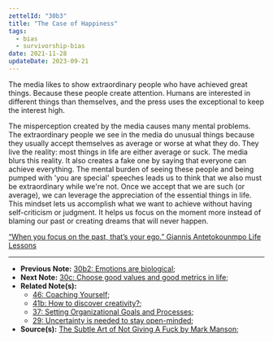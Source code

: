 ```yaml
---
zettelId: "30b3"
title: "The Case of Happiness"
tags:
  - bias
  - survivorship-bias
date: 2021-11-28
updateDate: 2023-09-21
---
```


The media likes to show extraordinary people who have achieved great things. Because these people create attention. Humans are interested in different things than themselves, and the press uses the exceptional to keep the interest high.

The misperception created by the media causes many mental problems. The extraordinary people we see in the media do unusual things because they usually accept themselves as average or worse at what they do. They live the reality: most things in life are either average or suck. The media blurs this reality. It also creates a fake one by saying that everyone can achieve everything. The mental burden of seeing these people and being pumped with 'you are special' speeches leads us to think that we also must be extraordinary while we're not. Once we accept that we are such (or average), we can leverage the appreciation of the essential things in life. This mindset lets us accomplish what we want to achieve without having self-criticism or judgment. It helps us focus on the moment more instead of blaming our past or creating dreams that will never happen.

[“When you focus on the past, that’s your ego.” Giannis Antetokounmpo Life Lessons](https://www.youtube.com/watch?v=-qLchg4xkOY)

---

- **Previous Note:** [30b2: Emotions are biological](/notes/30b2/);
- **Next Note:** [30c: Choose good values and good metrics in life](/notes/30c/);
- **Related Note(s):**
  - [46: Coaching Yourself](/notes/46/);
  - [41b: How to discover creativity?](/notes/41b/);
  - [37: Setting Organizational Goals and Processes](/notes/37/);
  - [29: Uncertainty is needed to stay open-minded](/notes/29/);
- **Source(s):** [The Subtle Art of Not Giving A Fuck by Mark Manson](/books/the-subtle-art-of-not-giving-a-fuck-by-mark-manson-book-summary-review-and-notes/);
